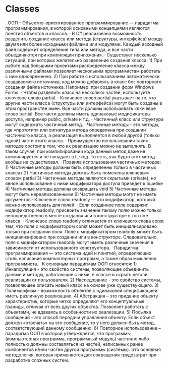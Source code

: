 <h1>
  Classes
 </h1>
 <div>
· ООП - Объектно-ориентированное программирование — парадигма программирования, в которой основными концепциями являются понятия объектов и классов. 
· В C# реализована возможность разделить создание класса или метода (структуры, интерфейса) между двумя или более исходными файлами или модулями. Каждый исходный файл содержит определение типа или метода, и все части объединяются при компиляции приложения. 
· Существует несколько ситуаций, при которых желательно разделение создания класса:  
1) При работе над большими проектами распределение класса между различными файлами позволяет нескольким программистам работать с ним одновременно. 
2) При работе с использованием автоматически создаваемого источника, код можно добавлять в класс без повторного создания файла источника. Например: при создании форм Windows Forms.  
· Чтобы разделить класс на несколько частей, используйте ключевое слово partial. 
· Ключевое слово partial указывает на то, что другие части класса (структуры или интерфейса) могут быть созданы в этом пространстве имен. Все части должны использовать ключевое слово partial. Все части должны иметь одинаковые модификаторы доступа, например public, private и т.д. 
· Частичный класс или структура могут содержать частичный метод. 
· Частичные методы - это методы, где «прототип» или сигнатура метода определена при создании частичного класса, а реализация выполняется в любой другой (только одной) части этого класса. 
· Преимущество использования таких методов состоит в том, что их реализацию можно не выполнять. В таком случае, при компилировании кода данный метод даже не компилируется и не попадает в IL-код.  То есть, как будто этот метод вообще не существовал. 
· Правила использования частичных методов: 
1) Частичные методы должны быть определенны только в частичных классах 
2) Частичные методы должны быть помечены ключевым словом partial 
3) Частичные методы являются скрытыми (private), но явное использование с ними модификатора доступа приведет к ошибке 
4) Частичные методы должны возвращать void 
5) Частичные методы могут быть нереализованными  
6) Частичные методы могут не иметь аргументов 
· Ключевое слово readonly — это модификатор, который можно использовать для полей. 
· Если созданное поле содержит модификатор readonly, присвоить значение такому полю можно только непосредственно в месте создания или в конструкторе в того же класса. 
· Ключевое слово readonly отличается от ключевого слова const тем, что поле с модификатором const может быть инициализировано только при создании поля. Поле с модификатором readonly может быть инициализировано при создании или в конструкторе. Следовательно, поля с модификатором readonly могут иметь различные значения в зависимости от использованного конструктора.  
· Парадигма программирования — это система идей и понятий, определяющих стиль написания компьютерных программ, а также образ мышления программиста. 
· К основным парадигмам ООП относятся: 
1) Инкапсуляция - это свойство системы, позволяющее объединить данные и методы, работающие с ними, в классе и скрыть детали реализации от пользователя. 
2) Наследование - это свойство системы, позволяющее описать новый класс на основе уже существующего. 
3) Полиморфизм - возможность объектов с одинаковой спецификацией иметь различную реализацию. 
4) Абстракция – это придание объекту характеристик, которые четко определяют его концептуальные границы, отличая от всех других объектов. Позволяет работать с объектами, не вдаваясь в особенности их реализации. 
5) Посылка сообщений - это способ передачи управления объекту. Если объект должен «отвечать» на это сообщение, то у него должен быть метод, соответствующий данному сообщению. 
6) Повторное использование – парадигма ООП в которой утверждается, что программы (компьютерная программа, программный модуль) частично либо полностью должны составляться из частей, написанных ранее компонентов и/или частей другой программы (системы). Это основная методология, которая применяется для сокращения трудозатрат при разработке сложных систем.
</div>
